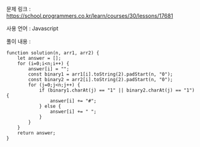 문제 링크 : https://school.programmers.co.kr/learn/courses/30/lessons/17681

사용 언어 : Javascript

풀이 내용 :

```
function solution(n, arr1, arr2) {
    let answer = [];
    for (i=0;i<n;i++) {
        answer[i] = "";
        const binary1 = arr1[i].toString(2).padStart(n, "0");
        const binary2 = arr2[i].toString(2).padStart(n, "0");
        for (j=0;j<n;j++) {
            if (binary1.charAt(j) == "1" || binary2.charAt(j) == "1") {
                answer[i] += "#";
            } else {
                answer[i] += " ";
            }
        }
    }
    return answer;
}
```
